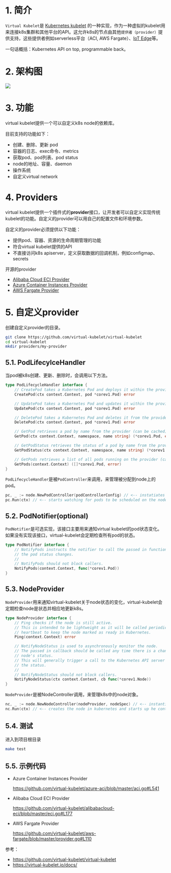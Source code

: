 # 1. 简介

`Virtual Kubelet`是 [Kubernetes kubelet](https://kubernetes.io/docs/reference/generated/kubelet/) 的一种实现，作为一种虚拟的kubelet用来连接k8s集群和其他平台的API。这允许k8s的节点由其他`提供者（provider）`提供支持，这些提供者例如serverless平台（ACI, AWS Fargate）、[IoT Edge](https://github.com/Azure/iot-edge-virtual-kubelet-provider)等。

一句话概括：Kubernetes API on top, programmable back。

# 2. 架构图

<img src="https://res.cloudinary.com/dqxtn0ick/image/upload/v1566560767/article/kubernetes/virtual-kubelet/vk-diagram.svg">

# 3. 功能

virtual kubelet提供一个可以自定义k8s node的依赖库。

目前支持的功能如下：

-  创建、删除、更新 pod
- 容器的日志、exec命令、metrics
- 获取pod、pod列表、pod status
- node的地址、容量、daemon
- 操作系统
- 自定义virtual network

# 4. Providers

virtual kubelet提供一个插件式的**provider**接口，让开发者可以自定义实现传统kubelet的功能。自定义的provider可以用自己的配置文件和环境参数。

自定义的provider必须提供以下功能：

- 提供pod、容器、资源的生命周期管理的功能
- 符合virtual kubelet提供的API
- 不直接访问k8s apiserver，定义获取数据的回调机制，例如configmap、secrets

开源的provider

- [Alibaba Cloud ECI Provider](https://github.com/virtual-kubelet/alibabacloud-eci)
- [Azure Container Instances Provider](https://github.com/virtual-kubelet/azure-aci)
- [AWS Fargate Provider](https://github.com/virtual-kubelet/aws-fargate)

# 5. 自定义provider

创建自定义provider的目录。

```bash
git clone https://github.com/virtual-kubelet/virtual-kubelet
cd virtual-kubelet
mkdir providers/my-provider
```

## 5.1. PodLifecylceHandler

当pod被k8s创建、更新、删除时，会调用以下方法。

```go
type PodLifecycleHandler interface {
    // CreatePod takes a Kubernetes Pod and deploys it within the provider.
    CreatePod(ctx context.Context, pod *corev1.Pod) error

    // UpdatePod takes a Kubernetes Pod and updates it within the provider.
    UpdatePod(ctx context.Context, pod *corev1.Pod) error

    // DeletePod takes a Kubernetes Pod and deletes it from the provider.
    DeletePod(ctx context.Context, pod *corev1.Pod) error

    // GetPod retrieves a pod by name from the provider (can be cached).
    GetPod(ctx context.Context, namespace, name string) (*corev1.Pod, error)

    // GetPodStatus retrieves the status of a pod by name from the provider.
    GetPodStatus(ctx context.Context, namespace, name string) (*corev1.PodStatus, error)

    // GetPods retrieves a list of all pods running on the provider (can be cached).
    GetPods(context.Context) ([]*corev1.Pod, error)
}
```

`PodLifecycleHandler`是被`PodController`来调用，来管理被分配到node上的pod。

```go
pc, _ := node.NewPodController(podControllerConfig) // <-- instatiates the pod controller
pc.Run(ctx) // <-- starts watching for pods to be scheduled on the node
```

## 5.2. PodNotifier(optional)

`PodNotifier`是可选实现，该接口主要用来通知virtual kubelet的pod状态变化。如果没有实现该接口，virtual-kubelet会定期检查所有pod的状态。

```go
type PodNotifier interface {
    // NotifyPods instructs the notifier to call the passed in function when
    // the pod status changes.
    //
    // NotifyPods should not block callers.
    NotifyPods(context.Context, func(*corev1.Pod))
}
```

## 5.3. NodeProvider

`NodeProvider`用来通知virtual-kubelet关于node状态的变化，virtual-kubelet会定期检查node是状态并相应地更新k8s。

```go
type NodeProvider interface {
    // Ping checks if the node is still active.
    // This is intended to be lightweight as it will be called periodically as a
    // heartbeat to keep the node marked as ready in Kubernetes.
    Ping(context.Context) error

    // NotifyNodeStatus is used to asynchronously monitor the node.
    // The passed in callback should be called any time there is a change to the
    // node's status.
    // This will generally trigger a call to the Kubernetes API server to update
    // the status.
    //
    // NotifyNodeStatus should not block callers.
    NotifyNodeStatus(ctx context.Context, cb func(*corev1.Node))
}
```

`NodeProvider`是被NodeController调用，来管理k8s中的node对象。

```go
nc, _ := node.NewNodeController(nodeProvider, nodeSpec) // <-- instantiate a node controller from a node provider and a kubernetes node spec
nc.Run(ctx) // <-- creates the node in kubernetes and starts up he controller
```

## 5.4. 测试

进入到项目根目录

```bash
make test
```

## 5.5. 示例代码

- Azure Container Instances Provider

  https://github.com/virtual-kubelet/azure-aci/blob/master/aci.go#L541

- Alibaba Cloud ECI Provider

  https://github.com/virtual-kubelet/alibabacloud-eci/blob/master/eci.go#L177

- AWS Fargate Provider

  https://github.com/virtual-kubelet/aws-fargate/blob/master/provider.go#L110





参考：

- https://github.com/virtual-kubelet/virtual-kubelet
- https://virtual-kubelet.io/docs/